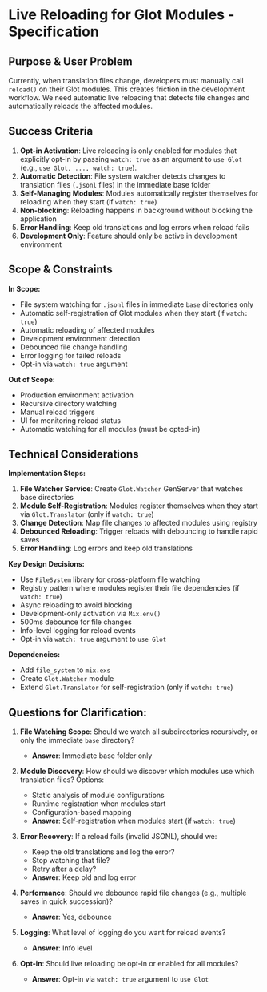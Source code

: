 # Live Reloading for Glot Modules - Specification

## Purpose & User Problem
Currently, when translation files change, developers must manually call `reload()` on their Glot modules. This creates friction in the development workflow. We need automatic live reloading that detects file changes and automatically reloads the affected modules.

## Success Criteria
1. **Opt-in Activation**: Live reloading is only enabled for modules that explicitly opt-in by passing `watch: true` as an argument to `use Glot` (e.g., `use Glot, ..., watch: true`).
2. **Automatic Detection**: File system watcher detects changes to translation files (`.jsonl` files) in the immediate base folder
3. **Self-Managing Modules**: Modules automatically register themselves for reloading when they start (if `watch: true`)
4. **Non-blocking**: Reloading happens in background without blocking the application
5. **Error Handling**: Keep old translations and log errors when reload fails
6. **Development Only**: Feature should only be active in development environment

## Scope & Constraints

**In Scope:**
- File system watching for `.jsonl` files in immediate `base` directories only
- Automatic self-registration of Glot modules when they start (if `watch: true`)
- Automatic reloading of affected modules
- Development environment detection
- Debounced file change handling
- Error logging for failed reloads
- Opt-in via `watch: true` argument

**Out of Scope:**
- Production environment activation
- Recursive directory watching
- Manual reload triggers
- UI for monitoring reload status
- Automatic watching for all modules (must be opted-in)

## Technical Considerations

**Implementation Steps:**
1. **File Watcher Service**: Create `Glot.Watcher` GenServer that watches base directories
2. **Module Self-Registration**: Modules register themselves when they start via `Glot.Translator` (only if `watch: true`)
3. **Change Detection**: Map file changes to affected modules using registry
4. **Debounced Reloading**: Trigger reloads with debouncing to handle rapid saves
5. **Error Handling**: Log errors and keep old translations

**Key Design Decisions:**
- Use `FileSystem` library for cross-platform file watching
- Registry pattern where modules register their file dependencies (if `watch: true`)
- Async reloading to avoid blocking
- Development-only activation via `Mix.env()`
- 500ms debounce for file changes
- Info-level logging for reload events
- Opt-in via `watch: true` argument to `use Glot`

**Dependencies:**
- Add `file_system` to `mix.exs`
- Create `Glot.Watcher` module
- Extend `Glot.Translator` for self-registration (only if `watch: true`)

## Questions for Clarification:

1. **File Watching Scope**: Should we watch all subdirectories recursively, or only the immediate `base` directory?
   - **Answer**: Immediate base folder only

2. **Module Discovery**: How should we discover which modules use which translation files? Options:
   - Static analysis of module configurations
   - Runtime registration when modules start
   - Configuration-based mapping
   - **Answer**: Self-registration when modules start (if `watch: true`)

3. **Error Recovery**: If a reload fails (invalid JSONL), should we:
   - Keep the old translations and log the error?
   - Stop watching that file?
   - Retry after a delay?
   - **Answer**: Keep old and log error

4. **Performance**: Should we debounce rapid file changes (e.g., multiple saves in quick succession)?
   - **Answer**: Yes, debounce

5. **Logging**: What level of logging do you want for reload events?
   - **Answer**: Info level

6. **Opt-in**: Should live reloading be opt-in or enabled for all modules?
   - **Answer**: Opt-in via `watch: true` argument to `use Glot` 